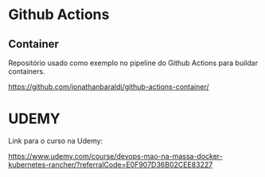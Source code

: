 # Github Actions

## Container

Repositório usado como exemplo no pipeline do Github Actions para buildar containers.


https://github.com/jonathanbaraldi/github-actions-container/


# UDEMY

Link para o curso na Udemy:

https://www.udemy.com/course/devops-mao-na-massa-docker-kubernetes-rancher/?referralCode=E0F907D36B02CEE83227




